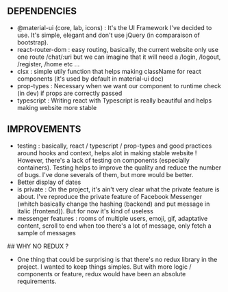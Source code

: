 ## DEPENDENCIES
  - @material-ui (core, lab, icons) : It's the UI Framework I've decided to use. It's simple, elegant and don't use jQuery (in comparaison of bootstrap).
  - react-router-dom : easy routing, basically, the current website only use one route /chat/:uri but we can imagine that it will need a /login, /logout, /register, /home etc ...
  - clsx : simple utily function that helps making className for react components (it's used by default in material-ui doc)
  - prop-types : Necessary when we want our component to runtime check (in dev) if props are correctly passed
  - typescript : Writing react with Typescript is really beautiful and helps making website more stable

## IMPROVEMENTS
  - testing : basically, react / typescript / prop-types and good practices around hooks and context, helps alot in making stable website ! However, there's a lack of testing on components (especially containers). Testing helps to improve the quality and reduce the number of bugs. I've done severals of them, but more would be better.
  - Better display of dates
  - is private : On the project, it's ain't very clear what the private feature is about. I've reproduce the private feature of Facebook Messenger (whitch basically change the hashing (backend) and put message in italic (frontend)). But for now it's kind of useless
  - messenger features : rooms of multiple users, emoji, gif, adaptative content, scroll to end when too there's a lot of message, only fetch a sample of messages 

## WHY NO REDUX ?
  - One thing that could be surprising is that there's no redux library in the project. I wanted to keep things simples. But with more logic / components or feature, redux would have been an absolute requirements.
